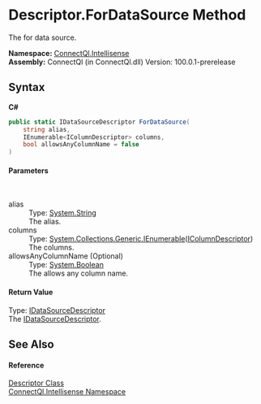 # Descriptor.ForDataSource Method 
 

The for data source.

**Namespace:**&nbsp;<a href="N_ConnectQl_Intellisense">ConnectQl.Intellisense</a><br />**Assembly:**&nbsp;ConnectQl (in ConnectQl.dll) Version: 100.0.1-prerelease

## Syntax

**C#**<br />
``` C#
public static IDataSourceDescriptor ForDataSource(
	string alias,
	IEnumerable<IColumnDescriptor> columns,
	bool allowsAnyColumnName = false
)
```


#### Parameters
&nbsp;<dl><dt>alias</dt><dd>Type: <a href="http://msdn2.microsoft.com/en-us/library/s1wwdcbf" target="_blank">System.String</a><br />The alias.</dd><dt>columns</dt><dd>Type: <a href="http://msdn2.microsoft.com/en-us/library/9eekhta0" target="_blank">System.Collections.Generic.IEnumerable</a>(<a href="T_ConnectQl_Interfaces_IColumnDescriptor">IColumnDescriptor</a>)<br />The columns.</dd><dt>allowsAnyColumnName (Optional)</dt><dd>Type: <a href="http://msdn2.microsoft.com/en-us/library/a28wyd50" target="_blank">System.Boolean</a><br />The allows any column name.</dd></dl>

#### Return Value
Type: <a href="T_ConnectQl_Interfaces_IDataSourceDescriptor">IDataSourceDescriptor</a><br />The <a href="T_ConnectQl_Interfaces_IDataSourceDescriptor">IDataSourceDescriptor</a>.

## See Also


#### Reference
<a href="T_ConnectQl_Intellisense_Descriptor">Descriptor Class</a><br /><a href="N_ConnectQl_Intellisense">ConnectQl.Intellisense Namespace</a><br />